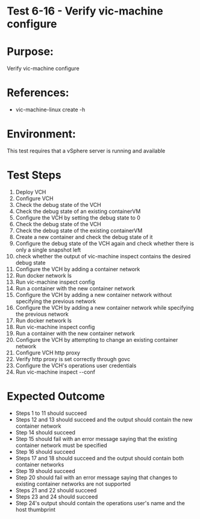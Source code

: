 Test 6-16 - Verify vic-machine configure
=======

# Purpose:
Verify vic-machine configure

# References:
* vic-machine-linux create -h

# Environment:
This test requires that a vSphere server is running and available

# Test Steps
1. Deploy VCH
2. Configure VCH
3. Check the debug state of the VCH
4. Check the debug state of an existing containerVM
5. Configure the VCH by setting the debug state to 0
6. Check the debug state of the VCH
7. Check the debug state of the existing containerVM
8. Create a new container and check the debug state of it
9. Configure the debug state of the VCH again and check whether there is only a single snapshot left
10. check whether the output of vic-machine inspect contains the desired debug state
11. Configure the VCH by adding a container network
12. Run docker network ls
13. Run vic-machine inspect config
14. Run a container with the new container network
15. Configure the VCH by adding a new container network without specifying the previous network
16. Configure the VCH by adding a new container network while specifying the previous network
17. Run docker network ls
18. Run vic-machine inspect config
19. Run a container with the new container network
20. Configure the VCH by attempting to change an existing container network
21. Configure VCH http proxy
22. Verify http proxy is set correctly through govc
23. Configure the VCH's operations user credentials
24. Run vic-machine inspect --conf

# Expected Outcome
* Steps 1 to 11 should succeed
* Steps 12 and 13 should succeed and the output should contain the new container network
* Step 14 should succeed
* Step 15 should fail with an error message saying that the existing container network must be specified
* Step 16 should succeed
* Steps 17 and 18 should succeed and the output should contain both container networks
* Step 19 should succeed
* Step 20 should fail with an error message saying that changes to existing container networks are not supported
* Steps 21 and 22 should succeed
* Steps 23 and 24 should succeed
* Step 24's output should contain the operations user's name and the host thumbprint
